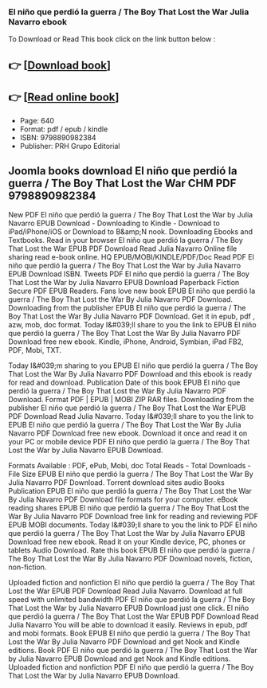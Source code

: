 ### El niño que perdió la guerra / The Boy That Lost the War Julia Navarro ebook

To Download or Read This book click on the link button below :

## 👉  [**[Download book](http://ebooksharez.info/download.php?group=book&from=github.com&id=717333&lnk=1061 "Download book")**]

## 👉  [**[Read online book](http://ebooksharez.info/download.php?group=book&from=github.com&id=717333&lnk=1061 "Read online book")**]


* Page: 640
* Format: pdf / epub / kindle
* ISBN: 9798890982384
* Publisher: PRH Grupo Editorial



## Joomla books download El niño que perdió la guerra / The Boy That Lost the War CHM PDF 9798890982384


New PDF El niño que perdió la guerra / The Boy That Lost the War by Julia Navarro EPUB Download - Downloading to Kindle - Download to iPad/iPhone/iOS or Download to B&amp;amp;N nook. Downloading Ebooks and Textbooks. Read in your browser El niño que perdió la guerra / The Boy That Lost the War EPUB PDF Download Read Julia Navarro Online file sharing read e-book online. HQ EPUB/MOBI/KINDLE/PDF/Doc Read PDF El niño que perdió la guerra / The Boy That Lost the War by Julia Navarro EPUB Download ISBN. Tweets PDF El niño que perdió la guerra / The Boy That Lost the War by Julia Navarro EPUB Download Paperback Fiction Secure PDF EPUB Readers. Fans love new book EPUB El niño que perdió la guerra / The Boy That Lost the War By Julia Navarro PDF Download. Downloading from the publisher EPUB El niño que perdió la guerra / The Boy That Lost the War By Julia Navarro PDF Download. Get it in epub, pdf , azw, mob, doc format. Today I&amp;#039;ll share to you the link to EPUB El niño que perdió la guerra / The Boy That Lost the War By Julia Navarro PDF Download free new ebook. Kindle, iPhone, Android, Symbian, iPad FB2, PDF, Mobi, TXT.

Today I&amp;#039;m sharing to you EPUB El niño que perdió la guerra / The Boy That Lost the War By Julia Navarro PDF Download and this ebook is ready for read and download. Publication Date of this book EPUB El niño que perdió la guerra / The Boy That Lost the War By Julia Navarro PDF Download. Format PDF | EPUB | MOBI ZIP RAR files. Downloading from the publisher El niño que perdió la guerra / The Boy That Lost the War EPUB PDF Download Read Julia Navarro. Today I&amp;#039;ll share to you the link to EPUB El niño que perdió la guerra / The Boy That Lost the War By Julia Navarro PDF Download free new ebook. Download it once and read it on your PC or mobile device PDF El niño que perdió la guerra / The Boy That Lost the War by Julia Navarro EPUB Download.

Formats Available : PDF, ePub, Mobi, doc Total Reads - Total Downloads - File Size EPUB El niño que perdió la guerra / The Boy That Lost the War By Julia Navarro PDF Download. Torrent download sites audio Books Publication EPUB El niño que perdió la guerra / The Boy That Lost the War By Julia Navarro PDF Download file formats for your computer. eBook reading shares EPUB El niño que perdió la guerra / The Boy That Lost the War By Julia Navarro PDF Download free link for reading and reviewing PDF EPUB MOBI documents. Today I&amp;#039;ll share to you the link to PDF El niño que perdió la guerra / The Boy That Lost the War by Julia Navarro EPUB Download free new ebook. Read it on your Kindle device, PC, phones or tablets Audio Download. Rate this book EPUB El niño que perdió la guerra / The Boy That Lost the War By Julia Navarro PDF Download novels, fiction, non-fiction.

Uploaded fiction and nonfiction El niño que perdió la guerra / The Boy That Lost the War EPUB PDF Download Read Julia Navarro. Download at full speed with unlimited bandwidth PDF El niño que perdió la guerra / The Boy That Lost the War by Julia Navarro EPUB Download just one click. El niño que perdió la guerra / The Boy That Lost the War EPUB PDF Download Read Julia Navarro You will be able to download it easily. Reviews in epub, pdf and mobi formats. Book EPUB El niño que perdió la guerra / The Boy That Lost the War By Julia Navarro PDF Download and get Nook and Kindle editions. Book PDF El niño que perdió la guerra / The Boy That Lost the War by Julia Navarro EPUB Download and get Nook and Kindle editions. Uploaded fiction and nonfiction PDF El niño que perdió la guerra / The Boy That Lost the War by Julia Navarro EPUB Download.





